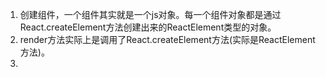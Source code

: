 1. 创建组件，一个组件其实就是一个js对象。每一个组件对象都是通过React.createElement方法创建出来的ReactElement类型的对象。  
2. render方法实际上是调用了React.createElement方法(实际是ReactElement方法)。  
3. 